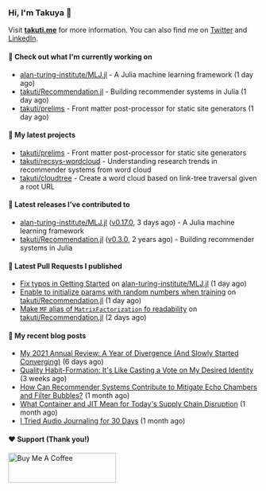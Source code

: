 ### Hi, I'm Takuya 👋

Visit **[takuti.me](https://takuti.me/)** for more information. You can also find me on [Twitter](https://twitter.com/takuti) and [LinkedIn](https://linkedin.com/in/takuti).

#### 👷 Check out what I'm currently working on


- [alan-turing-institute/MLJ.jl](https://github.com/alan-turing-institute/MLJ.jl) - A Julia machine learning framework (1 day ago)
- [takuti/Recommendation.jl](https://github.com/takuti/Recommendation.jl) - Building recommender systems in Julia (1 day ago)
- [takuti/prelims](https://github.com/takuti/prelims) - Front matter post-processor for static site generators (1 day ago)

#### 🌱 My latest projects


- [takuti/prelims](https://github.com/takuti/prelims) - Front matter post-processor for static site generators
- [takuti/recsys-wordcloud](https://github.com/takuti/recsys-wordcloud) - Understanding research trends in recommender systems from word cloud
- [takuti/cloudtree](https://github.com/takuti/cloudtree) - Create a word cloud based on link-tree traversal given a root URL

#### 🔭 Latest releases I've contributed to


- [alan-turing-institute/MLJ.jl](https://github.com/alan-turing-institute/MLJ.jl) ([v0.17.0](https://github.com/alan-turing-institute/MLJ.jl/releases/tag/v0.17.0), 3 days ago) - A Julia machine learning framework
- [takuti/Recommendation.jl](https://github.com/takuti/Recommendation.jl) ([v0.3.0](https://github.com/takuti/Recommendation.jl/releases/tag/v0.3.0), 2 years ago) - Building recommender systems in Julia

#### 🔨 Latest Pull Requests I published


- [Fix typos in Getting Started](https://github.com/alan-turing-institute/MLJ.jl/pull/881) on [alan-turing-institute/MLJ.jl](https://github.com/alan-turing-institute/MLJ.jl) (1 day ago)
- [Enable to initialize params with random numbers when training](https://github.com/takuti/Recommendation.jl/pull/22) on [takuti/Recommendation.jl](https://github.com/takuti/Recommendation.jl) (1 day ago)
- [Make `MF` alias of `MatrixFactorization` fo readability](https://github.com/takuti/Recommendation.jl/pull/21) on [takuti/Recommendation.jl](https://github.com/takuti/Recommendation.jl) (2 days ago)

#### 📜 My recent blog posts

- [My 2021 Annual Review: A Year of Divergence (And Slowly Started Converging)](https://takuti.me/note/annual-review-2021/) (6 days ago)
- [Quality Habit-Formation: It&#39;s Like Casting a Vote on My Desired Identity](https://takuti.me/note/atomic-habits/) (3 weeks ago)
- [How Can Recommender Systems Contribute to Mitigate Echo Chambers and Filter Bubbles?](https://takuti.me/note/recsys-2021-echo-chambers-and-filter-bubbles/) (1 month ago)
- [What Container and JIT Mean for Today&#39;s Supply Chain Disruption](https://takuti.me/note/supply-chain-disruption/) (1 month ago)
- [I Tried Audio Journaling for 30 Days](https://takuti.me/note/audio-journaling/) (1 month ago)

#### ❤️ Support (Thank you!)

<a href="https://www.buymeacoffee.com/takuti" target="_blank"><img src="https://cdn.buymeacoffee.com/buttons/v2/default-yellow.png" alt="Buy Me A Coffee" style="height: 60px !important;width: 217px !important;" ></a>
